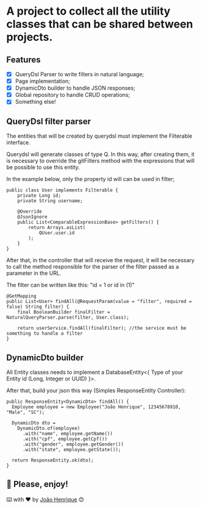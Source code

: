 # A project to collect all the utility classes that can be shared between projects.

## Features

- [x] QueryDsl Parser to write filters in natural language;
- [x] Page implementation;
- [x] DynamicDto builder to handle JSON responses;
- [x] Global repository to handle CRUD operations;
- [x] Something else!

## QueryDsl filter parser
The entities that will be created by querydsl must implement the Filterable interface.

Querydsl will generate classes of type Q. In this way, after creating them, it is necessary to override the gitFilters method with the expressions that will be possible to use this entity.

In the example below, only the property id will can be used in filter;

```
public class User implements Filterable {
    private Long id;
    private String username;
    
    @Override
    @JsonIgnore
    public List<ComparableExpressionBase> getFilters() {
        return Arrays.asList(
            QUser.user.id
        );
    }
}
```

After that, in the controller that will receive the request, it will be necessary to call the method responsible for the parser of the filter passed as a parameter in the URL.

The filter can be written like this: "id = 1 or id in (1)"

```
@GetMapping
public List<User> findAll(@RequestParam(value = "filter", required = false) String filter) {
    final BooleanBuilder finalFilter = NaturalQueryParser.parse(filter, User.class);

    return userService.findAll(finalFilter); //the service must be something to handle a filter
}
```

## DynamicDto builder
All Entity classes needs to implement a DatabaseEntity<{ Type of your Entity id (Long, Integer or UUID) }>.

After that, build your json this way (Simples ResponseEntity Controller):
```
public ResponseEntity<DynamicDto> findAll() {
  Employee employee = new Employee("João Henrique", 12345678910, "Male", "SC");
  
  DynamicDto dto = 
    DynamicDto.of(employee)
      .with("name", employee.getName())
      .with("cpf", employee.getCpf())
      .with("gender", employee.getGender())
      .with("state", employee.getState());
      
  return ResponseEntity.ok(dto);
}
```

## 🚀 Please, enjoy!

⌨️ with ❤️ by [João Henrique](https://github.com/jouiwnl) 😊
